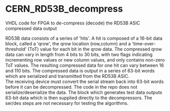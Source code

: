 # CERN_RD53B_decompress
VHDL code for FPGA to de-compress (decode) the RD53B ASIC compressed data output 

RD53B data consists of a series of 'hits'.  A hit is composed of a 16-bit data block, called a 'qrow', the qrow location (row,column) and a 'time-over-threshold' (ToT) value for each bit in the qrow data.  The compressed qrow data can vary in length from 4 bits to 30 bits, with two flags indicating incrementing row values or new column values, and only contains non-zero ToT values. The resulting compressed data for one hit can vary between 16 and 110 bits. 
The compressed data is output in a series of 63-bit words which are serialized and transmitted from the RD53B ASIC.  
The receiving device must convert the serial stream back into 63-bit words before it can be decompressed.
The code in the repo does not serialize/deserialize the data. The block which generates test data outputs 63-bit data which is then supplied directly to the decompressors. The ser/des steps are not necessary for testing the algorithms.
